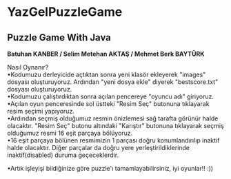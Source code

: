 # YazGelPuzzleGame
<h2> Puzzle Game With Java </h2>
<strong>Batuhan KANBER / Selim Metehan AKTAŞ / Mehmet Berk BAYTÜRK </strong>

Nasıl Oynanır? 
<br>
•Kodumuzu derleyicide açtıktan sonra yeni klasör ekleyerek "images" dosyası oluşturuyoruz. Ardından "yeni dosya ekle" diyerek "bestscore.txt" dosyası oluşturuyoruz.
<br>
•Kodumuzu çalıştırdıktan sonra açılan pencereye "oyuncu adı" giriyoruz.
<br> 
•Açılan oyun penceresinde sol üstteki "Resim Seç" butonuna tıklayarak resim seçimi yapıyoruz.
<br>
•Ardından seçmiş olduğumuz resmin önizlemesi sağ tarafta görünür halde olacaktır. "Resim Seç" butonu altındaki "Karıştır" butonuna tıklayarak seçmiş olduğumuz resmi 16 eşit parçaya bölüyoruz.
<br>
•16 eşit parçaya bölünen resmimizin 1 parçası doğru konumlandırılıp inaktif halde olacaktır. Diğer parçalar da doğru yere yerleştirildiklerinde inaktif(disabled) duruma geçeceklerdir.
<br>

•Artık işleyişi bildiğinize göre puzzle'ı tamamlayabilirsiniz, iyi oyunlar!! :))
